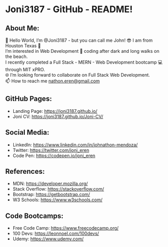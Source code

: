 # Joni3187 - GitHub - README!

## About Me:
 👋 Hello World, I’m @Joni3187 - but you can call me John! 😎 I am from Houston Texas 🤠 <br>
 I’m interested in Web Development 👀 coding after dark and long walks on the beach. <br>
 I recently completed a Full Stack - MERN - Web Development bootcamp 💻 through MIT xPRO. <br>
 🌐 I’m looking forward to collaborate on Full Stack Web Development. <br>
 📫 How to reach me nathon.eren@gmail.com

## GitHub Pages:
- Landing Page: https://joni3187.github.io/
- Joni CV: https://joni3187.github.io/Joni-CV/

## Social Media:
- LinkedIn: https://www.linkedin.com/in/johnathon-mendoza/
- Twitter: https://twitter.com/joni_eren
- Code Pen: https://codepen.io/joni_eren

## References:
- MDN: https://developer.mozilla.org/
- Stack Overflow: https://stackoverflow.com/
- Bootstrap: https://getbootstrap.com/
- W3 Schools: https://www.w3schools.com/

## Code Bootcamps:
- Free Code Camp: https://www.freecodecamp.org/
- 100 Devs: https://leonnoel.com/100devs/
- Udemy: https://www.udemy.com/





<!-- Joni3187/Joni3187 is a ✨ special ✨ repository because its `README.md` (this file) appears on your GitHub profile. You can click the Preview link to take a look at your changes. -->
